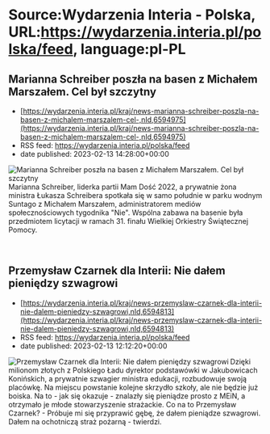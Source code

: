 # Source:Wydarzenia Interia - Polska, URL:https://wydarzenia.interia.pl/polska/feed, language:pl-PL

## Marianna Schreiber poszła na basen z Michałem Marszałem. Cel był szczytny
 - [https://wydarzenia.interia.pl/kraj/news-marianna-schreiber-poszla-na-basen-z-michalem-marszalem-cel-,nId,6594975](https://wydarzenia.interia.pl/kraj/news-marianna-schreiber-poszla-na-basen-z-michalem-marszalem-cel-,nId,6594975)
 - RSS feed: https://wydarzenia.interia.pl/polska/feed
 - date published: 2023-02-13 14:28:00+00:00

<p><a href="https://wydarzenia.interia.pl/kraj/news-marianna-schreiber-poszla-na-basen-z-michalem-marszalem-cel-,nId,6594975"><img align="left" alt="Marianna Schreiber poszła na basen z Michałem Marszałem. Cel był szczytny " src="https://i.iplsc.com/marianna-schreiber-poszla-na-basen-z-michalem-marszalem-cel/000GR5VX1RQIB04I-C321.jpg" /></a>Marianna Schreiber, liderka partii Mam Dość 2022, a prywatnie żona ministra Łukasza Schreibera spotkała się w samo południe w parku wodnym Suntago z Michałem Marszałem, administratorem mediów społecznościowych tygodnika &quot;Nie&quot;. Wspólna zabawa na basenie była przedmiotem licytacji w ramach 31. finału Wielkiej Orkiestry Świątecznej Pomocy. 
</p><br clear="all" />

## Przemysław Czarnek dla Interii: Nie dałem pieniędzy szwagrowi
 - [https://wydarzenia.interia.pl/kraj/news-przemyslaw-czarnek-dla-interii-nie-dalem-pieniedzy-szwagrowi,nId,6594813](https://wydarzenia.interia.pl/kraj/news-przemyslaw-czarnek-dla-interii-nie-dalem-pieniedzy-szwagrowi,nId,6594813)
 - RSS feed: https://wydarzenia.interia.pl/polska/feed
 - date published: 2023-02-13 12:12:20+00:00

<p><a href="https://wydarzenia.interia.pl/kraj/news-przemyslaw-czarnek-dla-interii-nie-dalem-pieniedzy-szwagrowi,nId,6594813"><img align="left" alt="Przemysław Czarnek dla Interii: Nie dałem pieniędzy szwagrowi" src="https://i.iplsc.com/przemyslaw-czarnek-dla-interii-nie-dalem-pieniedzy-szwagrowi/000GR4LOEJJ4YILJ-C321.jpg" /></a>Dzięki milionom złotych z Polskiego Ładu dyrektor podstawówki w Jakubowicach Konińskich, a prywatnie szwagier ministra edukacji, rozbudowuje swoją placówkę. Na miejscu powstanie kolejne skrzydło szkoły, ale nie będzie już boiska. Na to - jak się okazuje - znalazły się pieniądze prosto z MEiN, a otrzymało je młode stowarzyszenie strażackie. Co na to Przemysław Czarnek? - Próbuje mi się przyprawić gębę, że dałem pieniądze szwagrowi. Dałem na ochotniczą straż pożarną - twierdzi. </p><br clear="all" />

